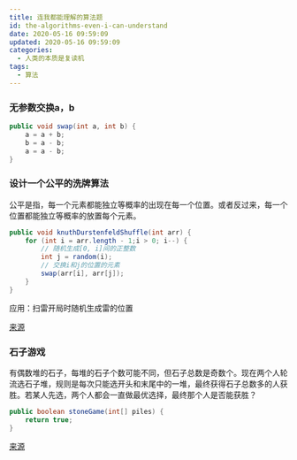 ```yaml
---
title: 连我都能理解的算法题
id: the-algorithms-even-i-can-understand
date: 2020-05-16 09:59:09
updated: 2020-05-16 09:59:09
categories:
  - 人类的本质是复读机
tags:
  - 算法
---
```


### 无参数交换a，b

```java
public void swap(int a, int b) {
    a = a + b;
    b = a - b;
    a = a - b;
}
```

### 设计一个公平的洗牌算法

公平是指，每一个元素都能独立等概率的出现在每一个位置。或者反过来，每一个位置都能独立等概率的放置每个元素。
```java
public void knuthDurstenfeldShuffle(int arr) {  
    for (int i = arr.length - 1;i > 0; i--) {
        // 随机生成[0, i]间的正整数
        int j = random(i);
        // 交换i和j的位置的元素
        swap(arr[i], arr[j]);
    }
}
```
应用：扫雷开局时随机生成雷的位置

[来源](https://www.zhihu.com/question/26934313/answer/743798587)

### 石子游戏

有偶数堆的石子，每堆的石子个数可能不同，但石子总数是奇数个。现在两个人轮流选石子堆，规则是每次只能选开头和末尾中的一堆，最终获得石子总数多的人获胜。若某人先选，两个人都会一直做最优选择，最终那个人是否能获胜？

```java
public boolean stoneGame(int[] piles) {
    return true;
}
```
[来源](https://leetcode-cn.com/problems/stone-game/)
